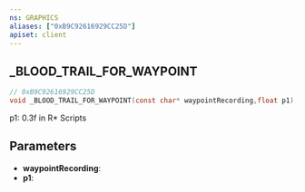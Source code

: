 ```yaml
---
ns: GRAPHICS
aliases: ["0xB9C92616929CC25D"]
apiset: client
---
```

## _BLOOD_TRAIL_FOR_WAYPOINT

```c
// 0xB9C92616929CC25D
void _BLOOD_TRAIL_FOR_WAYPOINT(const char* waypointRecording,float p1);
```

p1: 0.3f in R* Scripts

## Parameters
* **waypointRecording**:
* **p1**: